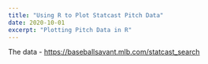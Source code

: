 ```yaml
---
title: "Using R to Plot Statcast Pitch Data"
date: 2020-10-01
excerpt: "Plotting Pitch Data in R"
---
```


The data - https://baseballsavant.mlb.com/statcast_search